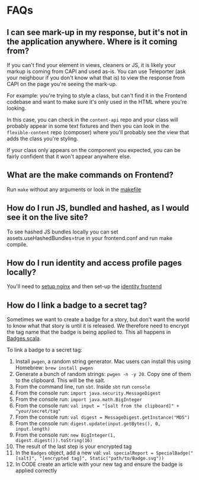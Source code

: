 # FAQs

## I can see mark-up in my response, but it's not in the application anywhere. Where is it coming from?

If you can't find your element in views, cleaners or JS, it is likely your markup is coming from CAPI and used as-is. You can use Teleporter (ask your neighbour if you don't know what that is) to view the response from CAPI on the page you're seeing the mark-up.

For example: you're trying to style a class, but can't find it in the Frontend codebase and want to make sure it's only used in the HTML where you're looking.

In this case, you can check in the `content-api` repo and your class will probably appear in some text fixtures and then you can look in the `flexible-content` repo (composer) where you'll probably see the view that adds the class you're styling.

If your class only appears on the component you expected, you can be fairly confident that it won't appear anywhere else.

## What are the make commands on Frontend?

Run `make` without any arguments or look in the [makefile](https://github.com/guardian/frontend/blob/master/makefile)

## How do I run JS, bundled and hashed, as I would see it on the live site?

To see hashed JS bundles locally you can set assets.useHashedBundles=true in your frontend.conf and run make compile.

## How do I run identity and access profile pages locally?

You'll need to [setup nginx](https://github.com/guardian/frontend/blob/2e00099b6509024fd5a9f04aa7daea03e08281ac/nginx/README.md) and then set-up the [identity frontend](https://github.com/guardian/identity-frontend)

## How do I link a badge to a secret tag?

Sometimes we want to create a badge for a story, but don't want the world to know what that story is until it is released. We therefore need to encrypt the tag name that the badge is being applied to. This all happens in [Badges.scala](https://github.com/guardian/frontend/blob/master/common/app/model/Badges.scala).

To link a badge to a secret tag:

1. Install `pwgen`, a random string generator. Mac users can install this using Homebrew: `brew install pwgen`
2. Generate a bunch of random strings: `pwgen -n -y 20`. Copy one of them to the clipboard. This will be the salt.
3. From the command line, run `sbt`. Inside `sbt` run `console`
4. From the console run: `import java.security.MessageDigest`
5. From the console run: `import java.math.BigInteger`
6. From the console run: `val input = "[salt from the clipboard]" + "your/secret/tag"`
7. From the console run: `val digest = MessageDigest.getInstance("MD5")`
8. From the console run: `digest.update(input.getBytes(), 0, input.length)`
9. From the console run: `new BigInteger(1, digest.digest()).toString(16)`
10. The result of the last step is your encrypted tag
11. In the `Badges` object, add a new val: `val specialReport = SpecialBadge("[salt]", "[encrypted tag]", Static("path/to/Badge.svg"))`
12. In CODE create an article with your new tag and ensure the badge is applied correctly
